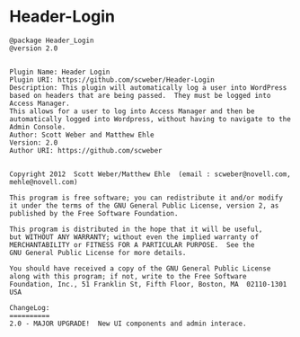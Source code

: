 Header-Login
============

    @package Header_Login
    @version 2.0


    Plugin Name: Header Login
    Plugin URI: https://github.com/scweber/Header-Login
    Description: This plugin will automatically log a user into WordPress based on headers that are being passed.  They must be logged into Access Manager.
    This allows for a user to log into Access Manager and then be automatically logged into Wordpress, without having to navigate to the Admin Console.
    Author: Scott Weber and Matthew Ehle
    Version: 2.0
    Author URI: https://github.com/scweber


    Copyright 2012  Scott Weber/Matthew Ehle  (email : scweber@novell.com, mehle@novell.com)

    This program is free software; you can redistribute it and/or modify
    it under the terms of the GNU General Public License, version 2, as
    published by the Free Software Foundation.
  
    This program is distributed in the hope that it will be useful,
    but WITHOUT ANY WARRANTY; without even the implied warranty of
    MERCHANTABILITY or FITNESS FOR A PARTICULAR PURPOSE.  See the
    GNU General Public License for more details.
  
    You should have received a copy of the GNU General Public License
    along with this program; if not, write to the Free Software
    Foundation, Inc., 51 Franklin St, Fifth Floor, Boston, MA  02110-1301  USA

    ChangeLog:
    ==========
    2.0 - MAJOR UPGRADE!  New UI components and admin interace.
